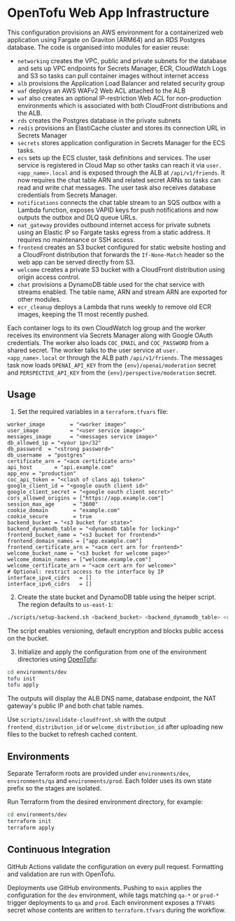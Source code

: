 # OpenTofu Web App Infrastructure


This configuration provisions an AWS environment for a containerized web application using Fargate on Graviton (ARM64) and an RDS Postgres database. The code is organised into modules for easier reuse:

- `networking` creates the VPC, public and private subnets for the database and sets up VPC
  endpoints for Secrets Manager, ECR, CloudWatch Logs and S3 so tasks can pull
  container images without internet access
- `alb` provisions the Application Load Balancer and related security group
- `waf` deploys an AWS WAFv2 Web ACL attached to the ALB
- `waf` also creates an optional IP-restriction Web ACL for non-production
  environments which is associated with both CloudFront distributions and the
  ALB.
- `rds` creates the Postgres database in the private subnets
- `redis` provisions an ElastiCache cluster and stores its connection URL in Secrets Manager
- `secrets` stores application configuration in Secrets Manager for the ECS tasks.
- `ecs` sets up the ECS cluster, task definitions and services. The user service is registered in Cloud Map so other tasks can reach it via `user.<app_name>.local` and is exposed through the ALB at `/api/v1/friends`. It now requires the chat table ARN and related secret ARNs so tasks can read and write chat messages.
  The user task also receives database credentials from Secrets Manager.
- `notifications` connects the chat table stream to an SQS outbox with a Lambda function, exposes VAPID keys for push notifications and now outputs the outbox and DLQ queue URLs.
- `nat_gateway` provides outbound internet access for private subnets using an Elastic IP so Fargate tasks egress from a static address. It requires no maintenance or SSH access.
- `frontend` creates an S3 bucket configured for static website hosting and a CloudFront distribution that forwards the `If-None-Match` header so the web app can be served directly from S3.
- `welcome` creates a private S3 bucket with a CloudFront distribution using origin access control.
- `chat` provisions a DynamoDB table used for the chat service with streams enabled. The table name, ARN and stream ARN are exported for other modules.
- `ecr_cleanup` deploys a Lambda that runs weekly to remove old ECR images, keeping the 11 most recently pushed.

Each container logs to its own CloudWatch log group and the worker receives its environment via Secrets Manager along with Google OAuth credentials. The worker also loads `COC_EMAIL` and `COC_PASSWORD` from a shared secret. The worker talks to the user service at `user.<app_name>.local` or through the ALB path `/api/v1/friends`. The messages task now loads `OPENAI_API_KEY` from the `{env}/openai/moderation` secret and `PERSPECTIVE_API_KEY` from the `{env}/perspective/moderation` secret.
## Usage
1. Set the required variables in a `terraform.tfvars` file:

```hcl
worker_image        = "<worker image>"
user_image          = "<user service image>"
messages_image      = "<messages service image>"
db_allowed_ip = "<your ip>/32"
db_password  = "<strong password>"
db_username  = "postgres"
certificate_arn = "<acm certificate arn>"
api_host       = "api.example.com"
app_env = "production"
coc_api_token = "<clash of clans api token>"
google_client_id = "<google oauth client id>"
google_client_secret = "<google oauth client secret>"
cors_allowed_origins = ["https://app.example.com"]
session_max_age      = "3600"
cookie_domain        = "example.com"
cookie_secure        = true
backend_bucket = "<s3 bucket for state>"
backend_dynamodb_table = "<dynamodb table for locking>"
frontend_bucket_name = "<s3 bucket for frontend>"
frontend_domain_names = ["app.example.com"]
frontend_certificate_arn = "<acm cert arn for frontend>"
welcome_bucket_name = "<s3 bucket for welcome page>"
welcome_domain_names = ["welcome.example.com"]
welcome_certificate_arn = "<acm cert arn for welcome>"
# Optional: restrict access to the interface by IP
interface_ipv4_cidrs   = []
interface_ipv6_cidrs   = []
```

2. Create the state bucket and DynamoDB table using the helper script. The
   region defaults to `us-east-1`:

```bash
./scripts/setup-backend.sh <backend_bucket> <backend_dynamodb_table> <region>
```
The script enables versioning, default encryption and blocks public access on
the bucket.

3. Initialize and apply the configuration from one of the environment directories using [OpenTofu](https://opentofu.org/):

```bash
cd environments/dev
tofu init
tofu apply
```

The outputs will display the ALB DNS name, database endpoint, the NAT gateway's
public IP and both chat table names.

Use `scripts/invalidate-cloudfront.sh` with the output `frontend_distribution_id` or `welcome_distribution_id` after uploading new files to the bucket to refresh cached content.

## Environments
Separate Terraform roots are provided under `environments/dev`, `environments/qa` and `environments/prod`. Each folder uses its own state prefix so the stages are isolated.

Run Terraform from the desired environment directory, for example:

```bash
cd environments/dev
terraform init
terraform apply
```

## Continuous Integration
GitHub Actions validate the configuration on every pull request. Formatting and validation are run with OpenTofu.

Deployments use GitHub environments. Pushing to `main` applies the configuration for the `dev` environment, while tags matching `qa-*` or `prod-*` trigger deployments to `qa` and `prod`. Each environment exposes a `TFVARS` secret whose contents are written to `terraform.tfvars` during the workflow.

